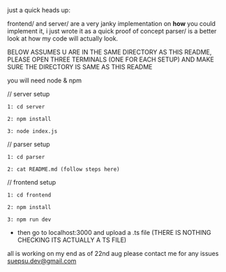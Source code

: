 just a quick heads up:

frontend/ and server/ are a very janky implementation on **how** you could implement it, i just wrote it as a quick proof of concept
parser/ is a better look at how my code will actually look.

BELOW ASSUMES U ARE IN THE SAME DIRECTORY AS THIS README, PLEASE OPEN THREE TERMINALS (ONE FOR EACH SETUP) AND MAKE SURE THE DIRECTORY IS SAME AS THIS README

you will need node & npm

// server setup
```
1: cd server

2: npm install

3: node index.js
```

// parser setup
```
1: cd parser

2: cat README.md (follow steps here)
```

// frontend setup
```
1: cd frontend

2: npm install

3: npm run dev
```

- then go to localhost:3000 and upload a .ts file (THERE IS NOTHING CHECKING ITS ACTUALLY A TS FILE)

all is working on my end as of 22nd aug
please contact me for any issues suepsu.dev@gmail.com